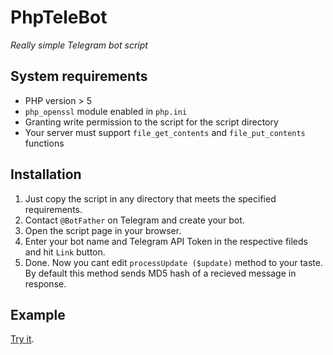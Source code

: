 # PhpTeleBot
*Really simple Telegram bot script*
## System requirements
* PHP version > 5
* `php_openssl` module enabled in `php.ini`
* Granting write permission to the script for the script directory
* Your server must support `file_get_contents` and `file_put_contents` functions

## Installation
1. Just copy the script in any directory that meets the specified requirements.
2. Contact `@BotFather` on Telegram and create your bot.
3. Open the script page in your browser.
3. Enter your bot name and Telegram API Token in the respective fileds and hit `Link` button.
4. Done. Now you cant edit `processUpdate ($update)` method to your taste. By default this method sends MD5 hash of a recieved message in response.

## Example
[Try it](http://telegram.me/PhpTestBotBot "@PhpTestBotBot").